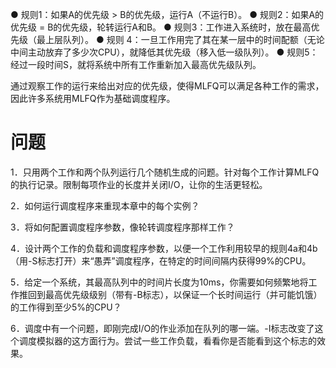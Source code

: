 ● 规则1：如果A的优先级 > B的优先级，运行A（不运行B）。
● 规则2：如果A的优先级 = B的优先级，轮转运行A和B。
● 规则3：工作进入系统时，放在最高优先级（最上层队列）。
● 规则 4：一旦工作用完了其在某一层中的时间配额（无论中间主动放弃了多少次CPU），就降低其优先级（移入低一级队列）。
● 规则5：经过一段时间S，就将系统中所有工作重新加入最高优先级队列。

通过观察工作的运行来给出对应的优先级，使得MLFQ可以满足各种工作的需求，因此许多系统用MLFQ作为基础调度程序。
# 问题
1．只用两个工作和两个队列运行几个随机生成的问题。针对每个工作计算MLFQ的执行记录。限制每项作业的长度并关闭I/O，让你的生活更轻松。

2．如何运行调度程序来重现本章中的每个实例？

3．将如何配置调度程序参数，像轮转调度程序那样工作？

4．设计两个工作的负载和调度程序参数，以便一个工作利用较早的规则4a和4b（用-S标志打开）来“愚弄”调度程序，在特定的时间间隔内获得99%的CPU。

5．给定一个系统，其最高队列中的时间片长度为10ms，你需要如何频繁地将工作推回到最高优先级级别（带有-B标志），以保证一个长时间运行（并可能饥饿）的工作得到至少5%的CPU？

6．调度中有一个问题，即刚完成I/O的作业添加在队列的哪一端。-I标志改变了这个调度模拟器的这方面行为。尝试一些工作负载，看看你是否能看到这个标志的效果。